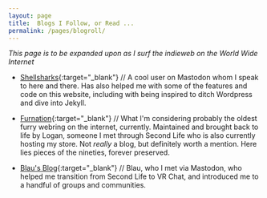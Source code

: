 ```yaml
---
layout: page
title:  Blogs I Follow, or Read ...
permalink: /pages/blogroll/
---
```


*This page is to be expanded upon as I surf the indieweb on the World Wide Internet*

- [Shellsharks](https://shellsharks.com){:target="_blank"} // A cool user on Mastodon whom I speak to here and there. Has also helped me with some of the features and code on this website, including with being inspired to ditch Wordpress and dive into Jekyll.

- [Furnation](https://furnationreborn.com/){:target="_blank"} // What I'm considering probably the oldest furry webring on the internet, currently. Maintained and brought back to life by Logan, someone I met through Second Life who is also currently hosting my store. Not *really* a blog, but definitely worth a mention. Here lies pieces of the nineties, forever preserved.

- [Blau's Blog](https://blaurascon.nfshost.com){:target="_blank"} // Blau, who I met via Mastodon, who helped me transition from Second Life to VR Chat, and introduced me to a handful of groups and communities.